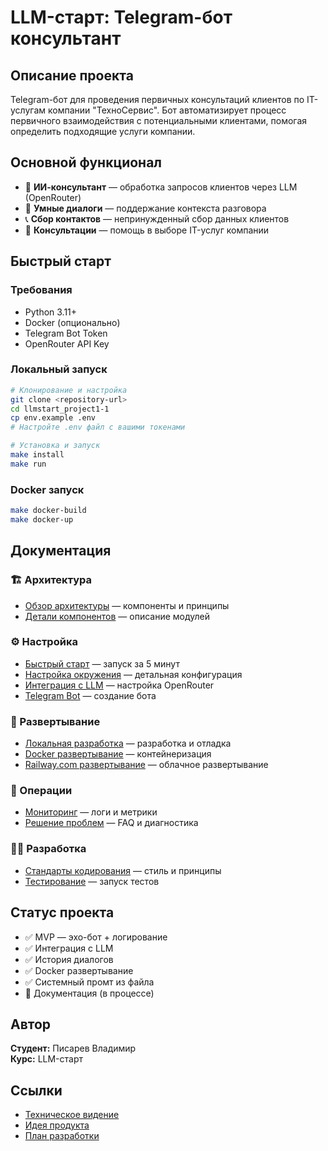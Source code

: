 # LLM-старт: Telegram-бот консультант

## Описание проекта

Telegram-бот для проведения первичных консультаций клиентов по IT-услугам компании "ТехноСервис". Бот автоматизирует процесс первичного взаимодействия с потенциальными клиентами, помогая определить подходящие услуги компании.

## Основной функционал

- 🤖 **ИИ-консультант** — обработка запросов клиентов через LLM (OpenRouter)
- 💬 **Умные диалоги** — поддержание контекста разговора
- 📞 **Сбор контактов** — непринужденный сбор данных клиентов
- 🏢 **Консультации** — помощь в выборе IT-услуг компании

## Быстрый старт

### Требования
- Python 3.11+
- Docker (опционально)
- Telegram Bot Token
- OpenRouter API Key

### Локальный запуск
```bash
# Клонирование и настройка
git clone <repository-url>
cd llmstart_project1-1
cp env.example .env
# Настройте .env файл с вашими токенами

# Установка и запуск
make install
make run
```

### Docker запуск
```bash
make docker-build
make docker-up
```

## Документация

### 🏗️ Архитектура
- [Обзор архитектуры](docs/architecture/overview.md) — компоненты и принципы
- [Детали компонентов](docs/architecture/components.md) — описание модулей

### ⚙️ Настройка
- [Быстрый старт](docs/setup/quick-start.md) — запуск за 5 минут
- [Настройка окружения](docs/setup/environment-setup.md) — детальная конфигурация
- [Интеграция с LLM](docs/setup/llm-integration.md) — настройка OpenRouter
- [Telegram Bot](docs/guides/botfather_setup.md) — создание бота

### 🚀 Развертывание
- [Локальная разработка](docs/deployment/local-development.md) — разработка и отладка
- [Docker развертывание](docs/deployment/docker-deployment.md) — контейнеризация
- [Railway.com развертывание](docs/deployment/railway-deployment.md) — облачное развертывание

### 🔧 Операции
- [Мониторинг](docs/operations/monitoring.md) — логи и метрики
- [Решение проблем](docs/operations/troubleshooting.md) — FAQ и диагностика

### 👨‍💻 Разработка
- [Стандарты кодирования](docs/development/coding-standards.md) — стиль и принципы
- [Тестирование](docs/development/testing.md) — запуск тестов

## Статус проекта

- ✅ MVP — эхо-бот + логирование
- ✅ Интеграция с LLM
- ✅ История диалогов
- ✅ Docker развертывание
- ✅ Системный промт из файла
- 🔄 Документация (в процессе)

## Автор

**Студент:** Писарев Владимир  
**Курс:** LLM-старт

## Ссылки

- [Техническое видение](docs/vision.md)
- [Идея продукта](docs/product_idea.md)
- [План разработки](docs/tasklist.md)

